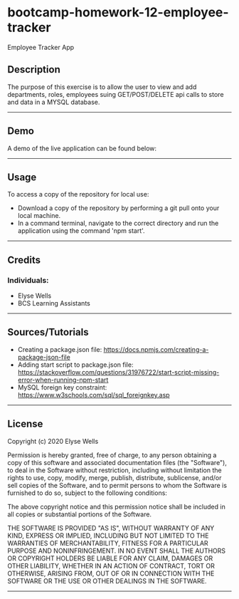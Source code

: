 # bootcamp-homework-12-employee-tracker
Employee Tracker App

## Description

The purpose of this exercise is to allow the user to view and add departments, roles, employees suing GET/POST/DELETE api calls to store and data in a MYSQL database. 

---
## Demo

A demo of the live application can be found below:



---
## Usage

To access a copy of the repository for local use:
* Download a copy of the repository by performing a git pull onto your local machine.
* In a command terminal, navigate to the correct directory and run the application using the command 'npm start'.

---
## Credits

### Individuals:
* Elyse Wells
* BCS Learning Assistants

---
## Sources/Tutorials
* Creating a package.json file: https://docs.npmjs.com/creating-a-package-json-file
* Adding start script to package.json file: https://stackoverflow.com/questions/31976722/start-script-missing-error-when-running-npm-start 
* MySQL foreign key constraint: https://www.w3schools.com/sql/sql_foreignkey.asp    


---
## License

Copyright (c) 2020 Elyse Wells

Permission is hereby granted, free of charge, to any person obtaining a copy
of this software and associated documentation files (the "Software"), to deal
in the Software without restriction, including without limitation the rights
to use, copy, modify, merge, publish, distribute, sublicense, and/or sell
copies of the Software, and to permit persons to whom the Software is
furnished to do so, subject to the following conditions:

The above copyright notice and this permission notice shall be included in all
copies or substantial portions of the Software.

THE SOFTWARE IS PROVIDED "AS IS", WITHOUT WARRANTY OF ANY KIND, EXPRESS OR
IMPLIED, INCLUDING BUT NOT LIMITED TO THE WARRANTIES OF MERCHANTABILITY,
FITNESS FOR A PARTICULAR PURPOSE AND NONINFRINGEMENT. IN NO EVENT SHALL THE
AUTHORS OR COPYRIGHT HOLDERS BE LIABLE FOR ANY CLAIM, DAMAGES OR OTHER
LIABILITY, WHETHER IN AN ACTION OF CONTRACT, TORT OR OTHERWISE, ARISING FROM,
OUT OF OR IN CONNECTION WITH THE SOFTWARE OR THE USE OR OTHER DEALINGS IN THE
SOFTWARE.

---